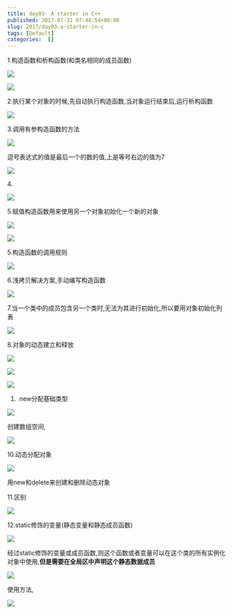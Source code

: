 ```yaml
---
title: day03- A starter in C++
published: 2017-07-31 07:48:54+00:00
slug: 2017/day03-a-starter-in-c
tags: [Default]
categories:  []
---
```


1.构造函数和析构函数(和类名相同的成员函数)

![](../old_assets/b1654ee1e25a643f95190eb2a2e43e38.png)

![](../old_assets/e1320f48fdb51e399ba316f23ec14640.png)

2.执行某个对象的时候,先自动执行构造函数,当对象运行结束后,运行析构函数

![](../old_assets/1df3bc90986176eb4ef33662b6020a3f.png)

3.调用有参构造函数的方法

![](../old_assets/a0c46dcf1f13f596f60cec73e21dba88.png)

逗号表达式的值是最后一个的数的值,上是等号右边的值为7

![](../old_assets/f49187fb5ab098defd7047ffc59128da.png)

4. 

![](../old_assets/128ad3486aa3b438f29795614a1e5476.png)

5.赋值构造函数用来使用另一个对象初始化一个新的对象

![](../old_assets/530b6c6b062bf4c739f7debe9abeea07.png)

![](../old_assets/574f2ee0d82cf4f456b132d9c1474ee7.png)

5.构造函数的调用规则

![](../old_assets/756e59cdaa0273bfc358dda0c76933bc.png)

6.浅拷贝解决方案,手动编写构造函数

![](../old_assets/2f2aacd8046d53c826cbd6af6d6b678c.png)

7.当一个类中的成员包含另一个类时,无法为其进行初始化,所以要用对象初始化列表

![](../old_assets/84495d27edeb5b665ffadebf7f630db4.png)

8.对象的动态建立和释放

![](../old_assets/7ab2284a83161a7e0cbd941f3d0f25e5.png)

![](../old_assets/2a58bd87a720a950ab5656598cee3d81.png)

![](../old_assets/d40579549da5e838f937f2324d8b7f7a.png)





  1.  new分配基础类型



![](../old_assets/7017fa9d1961de32ce8d3fe3165d52a1.png)

创建数组空间,

![](../old_assets/2d821701d02011d9d7bb018bb333c494.png)

10.动态分配对象

![](../old_assets/f0ea0506122ab8f7dcf710afacd8e873.png)

用new和delete来创建和删除动态对象

11.区别

![](../old_assets/38a99facb81e10998d70005cbcb35f6c.png)

12.static修饰的变量(静态变量和静态成员函数)

![](../old_assets/64ada312fc0cab84d916412d559064f7.png)

经过static修饰的变量或成员函数,则这个函数或者变量可以在这个类的所有实例化对象中使用,**但是需要在全局区中声明这个静态数据成员**

![](../old_assets/04f4632e4ad71673d54b94ea126c513c.png)

使用方法,

![](../old_assets/92262a41ebbbcbf463f0d056e04e20e2.png)
